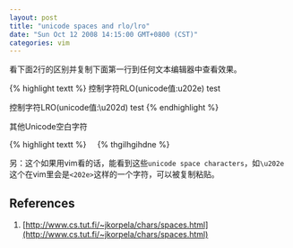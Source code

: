 ```yaml
---
layout: post
title: "unicode spaces and rlo/lro"
date: "Sun Oct 12 2008 14:15:00 GMT+0800 (CST)"
categories: vim
---
```


看下面2行的区别并复制下面第一行到任何文本编辑器中查看效果。

{% highlight textt %}
‮tset (e202u\:值edocinu)OLR符字制控

‭控制字符LRO(unicode值:\u202d) test
{% endhighlight %}

其他Unicode空白字符

{% highlight textt %}
&#8234;
&#8235;
&#8236;
&#8237;
&#8238;
{% endhighlight %}

另：这个如果用vim看的话，能看到这些`unicode space characters`，如`\u202e`这个在vim里会是`<202e>`这样的一个字符，可以被复制粘贴。

References
-----

1. [http://www.cs.tut.fi/~jkorpela/chars/spaces.html](http://www.cs.tut.fi/~jkorpela/chars/spaces.html)
